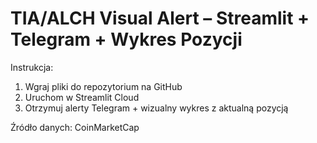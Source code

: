 
# TIA/ALCH Visual Alert – Streamlit + Telegram + Wykres Pozycji

Instrukcja:
1. Wgraj pliki do repozytorium na GitHub
2. Uruchom w Streamlit Cloud
3. Otrzymuj alerty Telegram + wizualny wykres z aktualną pozycją

Źródło danych: CoinMarketCap
